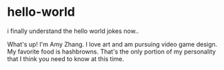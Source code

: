 # hello-world
i finally understand the hello world jokes now..

What's up! I'm Amy Zhang. I love art and am pursuing video game design. 
My favorite food is hashbrowns. That's the only portion of my personality that I think you need to know at this time. 
